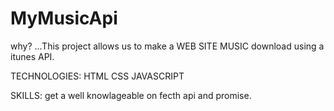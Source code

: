 # MyMusicApi

why? ...This project allows us to make a WEB SITE MUSIC download using a itunes API.

TECHNOLOGIES: HTML CSS JAVASCRIPT

SKILLS: get a well knowlageable on fecth api and promise.